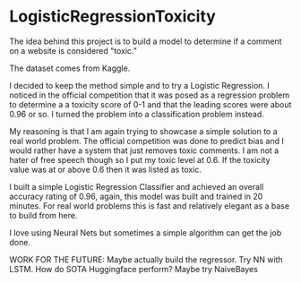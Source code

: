 # LogisticRegressionToxicity

The idea behind this project is to build a model to determine if a comment on a website is considered "toxic."

The dataset comes from Kaggle.

I decided to keep the method simple and to try a Logistic Regression. I noticed in the official competition that it was posed as a regression problem to determine a a toxicity score of 0-1 and that the leading scores were about 0.96 or so. I turned the problem into a classification problem instead.

My reasoning is that I am again trying to showcase a simple solution to a real world problem. The official competition was done to predict bias and I would rather have a system that just removes toxic comments. I am not a hater of free speech though so I put my toxic level at 0.6. If the toxicity value was at or above 0.6 then it was listed as toxic.

I built a simple Logistic Regression Classifier and achieved an overall accuracy rating of 0.96, again, this model was built and trained in 20 minutes. For real world problems this is fast and relatively elegant as a base to build from here.

I love using Neural Nets but sometimes a simple algorithm can get the job done.

WORK FOR THE FUTURE:
Maybe actually build the regressor.
Try NN with LSTM.
How do SOTA Huggingface perform?
Maybe try NaiveBayes
